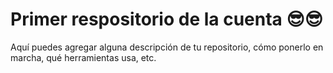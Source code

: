 # Primer respositorio de la cuenta 😎😎

Aquí puedes agregar alguna descripción de tu repositorio, cómo ponerlo en marcha, qué herramientas usa, etc.